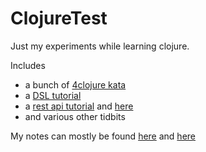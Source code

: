 # ClojureTest

Just my experiments while learning clojure.

Includes 
- a bunch of [4clojure kata](cljtest/src/core.clj)
- a [DSL tutorial](http://clojure-doc.org/articles/tutorials/growing_a_dsl_with_clojure.html)
- a [rest api tutorial](https://medium.com/swlh/building-a-rest-api-in-clojure-3a1e1ae096e) and [here](http://clojure-doc.org/articles/tutorials/basic_web_development.html)
- and various other tidbits

My notes can mostly be found [here](cljtest/doc/intro.md) and [here](cljtest/test/dsltutorial/notes.md)
